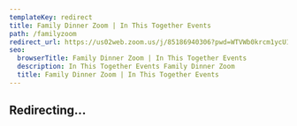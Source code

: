```yaml
---
templateKey: redirect
title: Family Dinner Zoom | In This Together Events
path: /familyzoom
redirect_url: https://us02web.zoom.us/j/85186940306?pwd=WTVWb0krcm1ycU1TRVpIVW5CTUlFdz09
seo:
  browserTitle: Family Dinner Zoom | In This Together Events
  description: In This Together Events Family Dinner Zoom
  title: Family Dinner Zoom | In This Together Events
---
```

## Redirecting...
